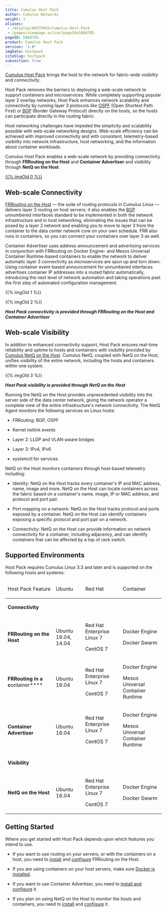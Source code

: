 ```yaml
---
title: Cumulus Host Pack
author: Cumulus Networks
weight: 1
aliases:
 - /display/HOSTPACK/Cumulus-Host-Pack
 - /pages/viewpage.action?pageId=5868785
pageID: 5868785
product: Cumulus Host Pack
version: '1.0'
imgData: hostpack
siteSlug: hostpack
subsection: true
---
```


[Cumulus Host Pack](https://cumulusnetworks.com/products/netq/) brings
the host to the network for fabric-wide *visibility* and *connectivity*.

Host Pack removes the barriers to deploying a web-scale network to
support containers and microservices. While completely supporting
popular layer 2 overlay networks, Host Pack enhances network scalability
and connectivity by running layer 3 protocols like
[OSPF](https://en.wikipedia.org/wiki/Open_Shortest_Path_First) (Open
Shortest Path First) or
[BGP](https://en.wikipedia.org/wiki/Border_Gateway_Protocol) (Border
Gateway Protocol) directly on the hosts, so the hosts can participate
directly in the routing fabric.

Host networking challenges have impeded the simplicity and scalability
possible with web-scale networking designs. Web-scale efficiency can be
achieved with improved connectivity and with consistent, telemetry-based
visibility into network infrastructure, host networking, and the
information about container workloads.

Cumulus Host Pack enables a web-scale network by providing connectivity
through **FRRouting on the Host** and **Container Advertiser** and
visibility through **NetQ on the Host**.

[](https://cumulusnetworks.com/products/host-pack/)

[{{% imgOld 0 %}}](https://cumulusnetworks.com/products/host-pack/)

[](https://cumulusnetworks.com/products/host-pack/)

## <span>Web-scale Connectivity</span>

[FRRouting on the Host](https://frrouting.org) — the suite of routing
protocols in Cumulus Linux — delivers layer 3 routing on host servers;
it also enables the
[BGP](/cumulus-linux/Layer-3/Border-Gateway-Protocol-BGP/) unnumbered
interfaces standard to be implemented in both the network infrastructure
and in host networking, eliminating the issues that can be posed by a
layer 2 network and enabling you to move to layer 3 from the container
to the data center network core on your own schedule. FRR also runs in
containers, so you can connect your containers over layer 3 as well.

Container Advertiser uses address announcement and advertising services
in conjunction with FRRouting on Docker Engine- and Mesos Universal
Container Runtime-based containers to enable the network to deliver
automatic layer 3 connectivity as microservices are spun up and torn
down. Using container event-based announcement for unnumbered interfaces
advertises container IP addresses into a routed fabric automatically,
introducing the next level of network automation and taking operations
past the first step of automated configuration management.

{{% imgOld 1 %}}

{{% imgOld 2 %}}


***Host Pack connectivity is provided through FRRouting on the Host and
Container Advertiser***

## <span>Web-scale Visibility</span>

In addition to enhanced connectivity support, Host Pack ensures
real-time reliability and uptime to hosts and containers with visibility
provided by [Cumulus NetQ on the
Host](https://cumulusnetworks.com/products/netq/). Cumulus NetQ, coupled
with NetQ on the Host, unifies visibility of the entire network,
including the hosts and containers within one system.

{{% imgOld 3 %}}

***Host Pack visibility is provided through NetQ on the Host***

Running the NetQ on the Host provides unprecedented visibility into the
server side of the data center network, giving the network operator a
complete view of the entire infrastructure's network connectivity. The
NetQ Agent monitors the following services on Linux hosts:

  - FRRouting: BGP, OSPF

  - Kernel netlink events

  - Layer 2: LLDP and VLAN-aware bridges

  - Layer 3: IPv4, IPv6

  - systemctl for services

NetQ on the Host monitors containers through host-based telemetry
including:

  - Identity: NetQ on the Host tracks every container's IP and MAC
    address, name, image and more. NetQ on the Host can locate
    containers across the fabric based on a container's name, image, IP
    or MAC address, and protocol and port pair.

  - Port mapping on a network: NetQ on the Host tracks protocol and
    ports exposed by a container. NetQ on the Host can identify
    containers exposing a specific protocol and port pair on a network.

  - Connectivity: NetQ on the Host can provide information on network
    connectivity for a container, including adjacency, and can identify
    containers that can be affected by a top of rack switch.

## <span>Supported Environments</span>

Host Pack requires Cumulus Linux 3.3 and later and is supported on the
following hosts and systems:

<table class="confluenceTable">

<thead class=" ">

<tr>

<td class="confluenceTh" rowspan="1" colspan="1">

Host Pack Feature

</td>

<td class="confluenceTh" rowspan="1" colspan="1">

Ubuntu

</td>

<td class="confluenceTh" rowspan="1" colspan="1">

Red Hat

</td>

<td class="confluenceTh" rowspan="1" colspan="1">

Container

</td>

</tr>

</thead>

<tfoot class=" ">

</tfoot>

<tbody class=" ">

<tr>

<td class="confluenceTd" rowspan="1" colspan="4">

**Connectivity**

</td>

</tr>

<tr>

<td class="confluenceTd" rowspan="1" colspan="1">

**FRRouting on the Host**

</td>

<td class="confluenceTd" rowspan="1" colspan="1">

Ubuntu 16.04, 14.04

</td>

<td class="confluenceTd" rowspan="1" colspan="1">

Red Hat Enterprise Linux 7

CentOS 7

</td>

<td class="confluenceTd" rowspan="1" colspan="1">

Docker Engine

Docker Swarm

</td>

</tr>

<tr>

<td class="confluenceTd" rowspan="1" colspan="1">

**FRRouting in a c**ontainer****

</td>

<td class="confluenceTd" rowspan="1" colspan="1">

Ubuntu 16.04

</td>

<td class="confluenceTd" rowspan="1" colspan="1">

Red Hat Enterprise Linux 7

CentOS 7

</td>

<td class="confluenceTd" rowspan="1" colspan="1">

Docker Engine

Mesos Universal Container Runtime

</td>

</tr>

<tr>

<td class="confluenceTd" rowspan="1" colspan="1">

**Container Advertiser**

</td>

<td class="confluenceTd" rowspan="1" colspan="1">

Ubuntu 16.04

</td>

<td class="confluenceTd" rowspan="1" colspan="1">

Red Hat Enterprise Linux 7

CentOS 7

</td>

<td class="confluenceTd" rowspan="1" colspan="1">

Docker Engine

Mesos Universal Container Runtime

</td>

</tr>

<tr>

<td class="confluenceTd" rowspan="1" colspan="4">

**Visibility**

</td>

</tr>

<tr>

<td class="confluenceTd" rowspan="1" colspan="1">

**NetQ on the Host**

</td>

<td class="confluenceTd" rowspan="1" colspan="1">

Ubuntu 16.04

</td>

<td class="confluenceTd" rowspan="1" colspan="1">

Red Hat Enterprise Linux 7

CentOS 7

</td>

<td class="confluenceTd" rowspan="1" colspan="1">

Docker Engine

Docker Swarm

</td>

</tr>

</tbody>

</table>

## <span>Getting Started</span>

Where you get started with Host Pack depends upon which features you
intend to use.

  - If you want to use routing on your servers, or with the containers
    on a host, you need to
    [install](/version/hostpack/Installing-FRRouting-on-the-Host) and
    [configure](/version/hostpack/Configuring-FRRouting-on-the-Host)
    FRRouting on the Host.

  - If you are using containers on your host servers, make sure [Docker
    is installed](/version/hostpack/Installing-Docker).

  - If you want to use Container Advertiser, you need to [install and
    configure](/version/hostpack/Configuring-Container-Advertiser) it.

  - If you plan on using NetQ on the Host to monitor the hosts and
    containers, you need to
    [install](/version/hostpack/Installing-NetQ-on-the-Host) and
    [configure](/version/hostpack/Configuring-NetQ-on-the-Host) it.

<article id="html-search-results" class="ht-content" style="display: none;">

</article>

<footer id="ht-footer">

</footer>
